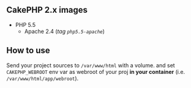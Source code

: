 ## CakePHP 2.x images
- PHP 5.5
  - Apache 2.4 (_tag `php5.5-apache`_)

## How to use
Send your project sources to `/var/www/html` with a volume.
and set `CAKEPHP_WEBROOT` env var as  webroot of your proj __in your container__ (i.e. `/var/www/html/app/webroot`).